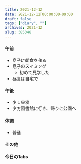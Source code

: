```yaml
---
title: 2021-12-12
date: 2021-12-12T00:00:00+09:00
draft: false
tags: ["diary", ""]
archives: 2021-12
slug: 585348
---
```

#### 午前
- 息子に朝食を作る
- 息子のスイミング
  - 初めて見学した
- 昼食は自宅で
#### 午後
- 少し昼寝
- 夕方図書館に行き、帰りに公園へ
#### 体調
- 普通
#### その他
#### 今日のTabs
